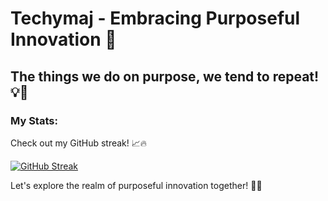 # Techymaj - Embracing Purposeful Innovation 🚀

## The things we do on purpose, we tend to repeat! 💡🔁

### My Stats:
Check out my GitHub streak! 📈🔥

[![GitHub Streak](https://streak-stats.demolab.com/?user=techymaj&fire=FFA500&sideNums=FFA500&theme=black-ice)](https://git.io/streak-stats)

Let's explore the realm of purposeful innovation together! 🌌✨
